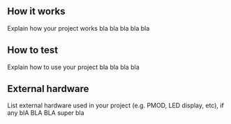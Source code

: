 <!---

This file is used to generate your project datasheet. Please fill in the information below and delete any unused
sections.

You can also include images in this folder and reference them in the markdown. Each image must be less than
512 kb in size, and the combined size of all images must be less than 1 MB.
-->

## How it works

Explain how your project works bla bla
bla bla bla

## How to test

Explain how to use your project
bla bla bla bla
## External hardware

List external hardware used in your project (e.g. PMOD, LED display, etc), if any
blA BLA BLA super bla